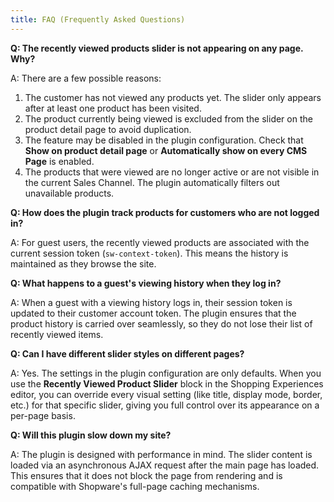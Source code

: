 ```yaml
---
title: FAQ (Frequently Asked Questions)
---
```


**Q: The recently viewed products slider is not appearing on any page. Why?**

A: There are a few possible reasons:
1.  The customer has not viewed any products yet. The slider only appears after at least one product has been visited.
2.  The product currently being viewed is excluded from the slider on the product detail page to avoid duplication.
3.  The feature may be disabled in the plugin configuration. Check that **Show on product detail page** or **Automatically show on every CMS Page** is enabled.
4.  The products that were viewed are no longer active or are not visible in the current Sales Channel. The plugin automatically filters out unavailable products.

**Q: How does the plugin track products for customers who are not logged in?**

A: For guest users, the recently viewed products are associated with the current session token (`sw-context-token`). This means the history is maintained as they browse the site.

**Q: What happens to a guest's viewing history when they log in?**

A: When a guest with a viewing history logs in, their session token is updated to their customer account token. The plugin ensures that the product history is carried over seamlessly, so they do not lose their list of recently viewed items.

**Q: Can I have different slider styles on different pages?**

A: Yes. The settings in the plugin configuration are only defaults. When you use the **Recently Viewed Product Slider** block in the Shopping Experiences editor, you can override every visual setting (like title, display mode, border, etc.) for that specific slider, giving you full control over its appearance on a per-page basis.

**Q: Will this plugin slow down my site?**

A: The plugin is designed with performance in mind. The slider content is loaded via an asynchronous AJAX request after the main page has loaded. This ensures that it does not block the page from rendering and is compatible with Shopware's full-page caching mechanisms.
